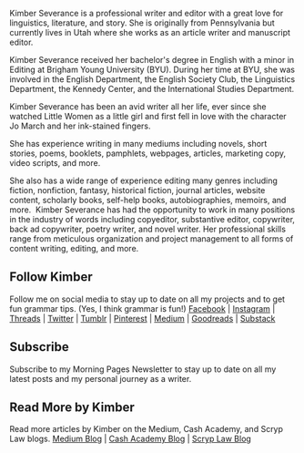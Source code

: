 Kimber Severance is a professional writer and editor with a great love for linguistics, literature, and story. She is originally from Pennsylvania but currently lives in Utah where she works as an article writer and manuscript editor.

Kimber Severance received her bachelor's degree in English with a minor in Editing at Brigham Young University (BYU). During her time at BYU, she was involved in the English Department, the English Society Club, the Linguistics Department, the Kennedy Center, and the International Studies Department.

Kimber Severance has been an avid writer all her life, ever since she watched Little Women as a little girl and first fell in love with the character Jo March and her ink-stained fingers.

She has experience writing in many mediums including novels, short stories, poems, booklets, pamphlets, webpages, articles, marketing copy, video scripts, and more.

She also has a wide range of experience editing many genres including fiction, nonfiction, fantasy, historical fiction, journal articles, website content, scholarly books, self-help books, autobiographies, memoirs, and more.
​
Kimber Severance has had the opportunity to work in many positions in the industry of words including copyeditor, substantive editor, copywriter, back ad copywriter, poetry writer, and novel writer. Her professional skills range from meticulous organization and project management to all forms of content writing, editing, and more.  
## Follow Kimber
Follow me on social media to stay up to date on all my projects and to get fun grammar tips. (Yes, I think grammar is fun!)
[Facebook](https://www.facebook.com/bykimberseverance) | [Instagram](https://www.instagram.com/bykimberseverance/) | [Threads](https://www.threads.net/@bykimberseverance) | [Twitter](https://twitter.com/SeveranceKimber) | [Tumblr](https://bykimber.tumblr.com/) | [Pinterest](https://www.pinterest.com/bykimberseverance) | [Medium](http://www.medium.com/@kimberseverance) | [Goodreads](https://www.goodreads.com/kimberseverance) | [Substack](https://substack.com/@kimberseverance)
## Subscribe
Subscribe to my Morning Pages Newsletter to stay up to date on all my latest posts and my personal journey as a writer.
## Read More by Kimber
Read more articles by Kimber on the Medium, Cash Academy, and Scryp Law blogs.
[Medium Blog](https://medium.com/@kimberseverance) | [Cash Academy Blog](https://www.checkcity.com/blog) | [Scryp Law Blog](https://www.scryplegalfunding.com/pages/blog)